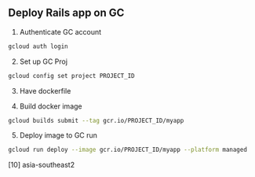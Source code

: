 ## Deploy Rails app on GC
1. Authenticate GC account
```bash
gcloud auth login
```

2. Set up GC Proj
```bash
gcloud config set project PROJECT_ID
```

3. Have dockerfile

4. Build docker image
```bash
gcloud builds submit --tag gcr.io/PROJECT_ID/myapp
```

5. Deploy image to GC run
```bash
gcloud run deploy --image gcr.io/PROJECT_ID/myapp --platform managed
```
[10] asia-southeast2